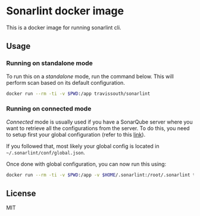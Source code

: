 # Sonarlint docker image

This is a docker image for running sonarlint cli.

## Usage

### Running on standalone mode

To run this on a *standalone* mode, run the command below. This will perform scan based on its default configuration.

```bash
docker run --rm -ti -v $PWD:/app travissouth/sonarlint
```

### Running on connected mode

*Connected* mode is usually used if you have a SonarQube server where you want to retrieve all the configurations from the server. To do this, you need to setup first your global configuration (refer to this [link](http://www.sonarlint.org/commandline#Connected)).

If you followed that, most likely your global config is located in `~/.sonarlint/conf/global.json`.

Once done with global configuration, you can now run this using:

```bash
docker run --rm -ti -v $PWD:/app -v $HOME/.sonarlint:/root/.sonarlint travissouth/sonarlint -u
```

## License

MIT

